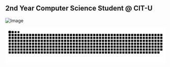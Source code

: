 ##             2nd Year Computer Science Student @ CIT-U


![Image](https://github.com/user-attachments/assets/53b493f0-4ee4-4277-9a28-25514705b8c5)


<picture>
  <source media="(prefers-color-scheme: dark)" srcset="https://raw.githubusercontent.com/aaronjacalan/aaronjacalan/output/github-snake-dark.svg" />
  <source media="(prefers-color-scheme: light)" srcset="https://raw.githubusercontent.com/aaronjacalan/aaronjacalan/output/github-snake.svg" />
  <img alt="github-snake" src="https://raw.githubusercontent.com/aaronjacalan/aaronjacalan/output/github-snake.svg" />
</picture>
